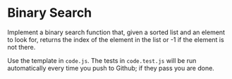 # Binary Search

Implement a binary search function that, given a sorted list and an element to
look for, returns the index of the element in the list or -1 if the element is
not there.

Use the template in `code.js`. The tests in `code.test.js` will be run
automatically every time you push to Github; if they pass you are done.
